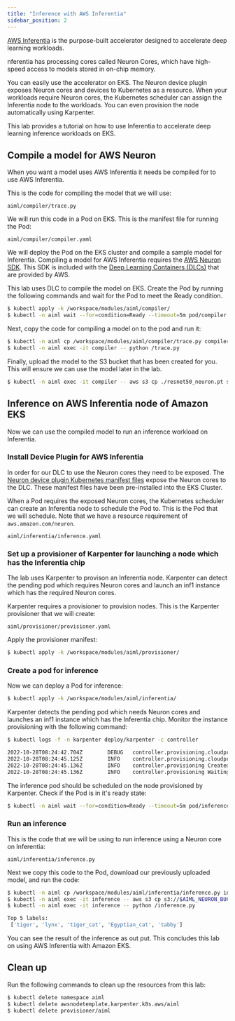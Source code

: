 ```yaml
---
title: "Inference with AWS Inferentia"
sidebar_position: 2
---
```


[AWS Inferentia](https://aws.amazon.com/machine-learning/inferentia/?nc1=h_ls) is the purpose-built accelerator designed to accelerate deep learning workloads.

nferentia has processing cores called Neuron Cores, which have high-speed access to models stored in on-chip memory.

You can easily use the accelerator on EKS. The Neuron device plugin exposes Neuron cores and devices to Kubernetes as a resource. When your workloads require Neuron cores, the Kubernetes scheduler can assign the Inferentia node to the workloads. You can even provision the node automatically using Karpenter.

This lab provides a tutorial on how to use Inferentia to accelerate deep learning inference workloads on EKS.

## Compile a model for AWS Neuron

When you want a model uses AWS Inferentia it needs be compiled for to use AWS Inferentia.

This is the code for compiling the model that we will use:

```file
aiml/compiler/trace.py
```

We will run this code in a Pod on EKS. This is the manifest file for running the Pod:

```file
aiml/compiler/compiler.yaml
```

We will deploy the Pod on the EKS cluster and compile a sample model for Inferentia. Compiling a model for AWS Inferentia requires the [AWS Neuron SDK](https://aws.amazon.com/machine-learning/neuron/). This SDK is included with the [Deep Learning Containers (DLCs)](https://github.com/aws/deep-learning-containers/blob/v8.12-tf-1.15.5-tr-gpu-py37/available_images.md#neuron-inference-containers) that are provided by AWS.

This lab uses DLC to compile the model on EKS. Create the Pod by running the following commands and wait for the Pod to meet the Ready condition.

```bash timeout=300
$ kubectl apply -k /workspace/modules/aiml/compiler/
$ kubectl -n aiml wait --for=condition=Ready --timeout=5m pod/compiler
```

Next, copy the code for compiling a model on to the pod and run it:

```bash timeout=180
$ kubectl -n aiml cp /workspace/modules/aiml/compiler/trace.py compiler:/
$ kubectl -n aiml exec -it compiler -- python /trace.py
```

Finally, upload the model to the S3 bucket that has been created for you. This will ensure we can use the model later in the lab.

```bash
$ kubectl -n aiml exec -it compiler -- aws s3 cp ./resnet50_neuron.pt s3://$AIML_NEURON_BUCKET_NAME/
```

## Inference on AWS Inferentia node of Amazon EKS

Now we can use the compiled model to run an inference workload on Inferentia.

### Install Device Plugin for AWS Inferentia

In order for our DLC to use the Neuron cores they need to be exposed. The [Neuron device plugin Kubernetes manifest files](https://github.com/aws-neuron/aws-neuron-sdk/tree/master/src/k8) expose the Neuron cores to the DLC. These manifest files have been pre-installed into the EKS Cluster.

When a Pod requires the exposed Neuron cores, the Kubernetes scheduler can create an Inferentia node to schedule the Pod to. This is the Pod that we will schedule. Note that we have a resource requirement of `aws.amazon.com/neuron`.

```file
aiml/inferentia/inference.yaml
```

### Set up a provisioner of Karpenter for launching a node which has the Inferentia chip

The lab uses Karpenter to provison an Inferentia node. Karpenter can detect the pending pod which requires Neuron cores and launch an inf1 instance which has the required Neuron cores.

Karpenter requires a provisioner to provision nodes. This is the Karpenter provisioner that we will create:

```file
aiml/provisioner/provisioner.yaml
```

Apply the provisioner manifest:

```bash
$ kubectl apply -k /workspace/modules/aiml/provisioner/
```

### Create a pod for inference

Now we can deploy a Pod for inference:

```bash
$ kubectl apply -k /workspace/modules/aiml/inferentia/
```

Karpenter detects the pending pod which needs Neuron cores and launches an inf1 instance which has the Inferentia chip. Monitor the instance provisioning with the following command:

```bash test=false
$ kubectl logs -f -n karpenter deploy/karpenter -c controller

2022-10-28T08:24:42.704Z        DEBUG   controller.provisioning.cloudprovider   Created launch template, Karpenter-eks-workshop-cluster-3507260904097783831  {"commit": "37c8653", "provisioner": "default"}
2022-10-28T08:24:45.125Z        INFO    controller.provisioning.cloudprovider   Launched instance: i-09ddba6280017ae4d, hostname: ip-100-64-10-250.ap-northeast-1.compute.internal, type: inf1.xlarge, zone: ap-northeast-1a, capacityType: spot  {"commit": "37c8653", "provisioner": "default"}
2022-10-28T08:24:45.136Z        INFO    controller.provisioning Created node with 1 pods requesting {"aws.amazon.com/neuron":"1","cpu":"125m","pods":"6"} from types inf1.xlarge, inf1.2xlarge, inf1.6xlarge, inf1.24xlarge       {"commit": "37c8653", "provisioner": "default"}
2022-10-28T08:24:45.136Z        INFO    controller.provisioning Waiting for unschedulable pods  {"commit": "37c8653"}
```

The inference pod should be scheduled on the node provisioned by Karpenter. Check if the Pod is in it's ready state:

```bash timeout=360
$ kubectl -n aiml wait --for=condition=Ready --timeout=5m pod/inference
```

### Run an inference

This is the code that we will be using to run inference using a Neuron core on Inferentia:

```file
aiml/inferentia/inference.py
```

Next we copy this code to the Pod, download our previously uploaded model, and run the code:

```bash
$ kubectl -n aiml cp /workspace/modules/aiml/inferentia/inference.py inference:/
$ kubectl -n aiml exec -it inference -- aws s3 cp s3://$AIML_NEURON_BUCKET_NAME/resnet50_neuron.pt ./
$ kubectl -n aiml exec -it inference -- python /inference.py

Top 5 labels:
 ['tiger', 'lynx', 'tiger_cat', 'Egyptian_cat', 'tabby']
```

You can see the result of the inference as out put. This concludes this lab on using AWS Inferentia with Amazon EKS.

## Clean up

Run the following commands to clean up the resources from this lab:

```bash
$ kubectl delete namespace aiml
$ kubectl delete awsnodetemplate.karpenter.k8s.aws/aiml
$ kubectl delete provisioner/aiml
```
